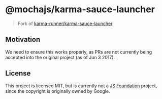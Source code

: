 # @mochajs/karma-sauce-launcher

> Fork of [karma-runner/karma-sauce-launcher](https://github.com/karma-runner/karma-sauce-launcher)

## Motivation

We need to ensure this works properly, as PRs are not currently being accepted into the original project (as of Jun 3 2017).

## License

This project is licensed MIT, but is currently not a [JS Foundation](https://js.foundation) project, since the copyright is originally owned by Google.
